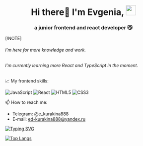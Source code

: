<h1 align="center">Hi there👋 I'm Evgenia, 
<img src="https://github.com/blackcater/blackcater/raw/main/images/Hi.gif" height="32"/></h1>
<h3 align="center">a junior frontend and react developer 😼</h3>

[!NOTE]
###### I’m here for more knowledge and work.
###### I’m currently learning more React and TypeScript in the moment.

📈 My frontend skills:

![JavaScript](https://img.shields.io/badge/javascript-%23323330.svg?style=for-the-badge&logo=javascript&logoColor=%23F7DF1E)
![React](https://img.shields.io/badge/react-%2320232a.svg?style=for-the-badge&logo=react&logoColor=%2361DAFB)
![HTML5](https://img.shields.io/badge/html5-%23E34F26.svg?style=for-the-badge&logo=html5&logoColor=white)
![CSS3](https://img.shields.io/badge/css3-%231572B6.svg?style=for-the-badge&logo=css3&logoColor=white)

📫 How to reach me:
- Telegram: @e_kurakina888
- E-mail: ed-kurakina888@yandeх.ru


<a href="https://git.io/typing-svg"><img src="https://readme-typing-svg.herokuapp.com?font=Fira+Code&size=18&pause=1000&color=011B7B&width=756&height=60&lines=(no+time+to+customize+it+properly%2C+got+to+work+a+little+more)" alt="Typing SVG" /></a>

[![Top Langs](https://github-readme-stats.vercel.app/api/top-langs/?username=krokodila888&layout=compact)](https://github.com/anuraghazra/github-readme-stats)
